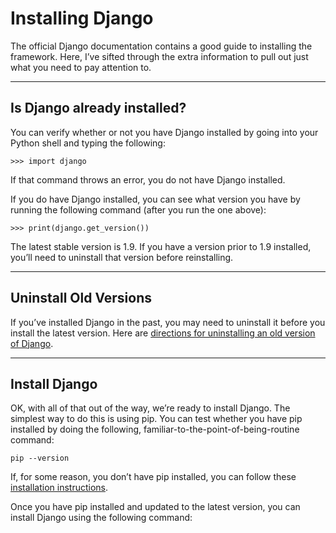 # Installing Django

The official Django documentation contains a good guide to installing the framework. Here, I’ve sifted through the extra information to pull out just what you need to pay attention to.

------

## Is Django already installed?

You can verify whether or not you have Django installed by going into your Python shell and typing the following:

    >>> import django

If that command throws an error, you do not have Django installed.

If you do have Django installed, you can see what version you have by running the following command (after you run the one above):

    >>> print(django.get_version())

The latest stable version is 1.9. If you have a version prior to 1.9 installed, you’ll need to uninstall that version before reinstalling.

------

## Uninstall Old Versions

If you’ve installed Django in the past, you may need to uninstall it before you install the latest version. Here are [directions for uninstalling an old version of Django](https://docs.djangoproject.com/en/1.9/topics/install/#removing-old-versions-of-django).

------

## Install Django

OK, with all of that out of the way, we’re ready to install Django. The simplest way to do this is using pip. You can test whether you have pip installed by doing the following, familiar-to-the-point-of-being-routine command:

    pip --version

If, for some reason, you don’t have pip installed, you can follow these [installation instructions](http://softwaretester.info/install-and-upgrade-pip-on-mac-os-x/).

Once you have pip installed and updated to the latest version, you can install Django using the following command:

    

